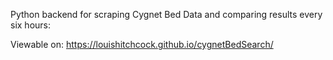 Python backend for scraping Cygnet Bed Data and comparing results every six hours:

Viewable on: https://louishitchcock.github.io/cygnetBedSearch/